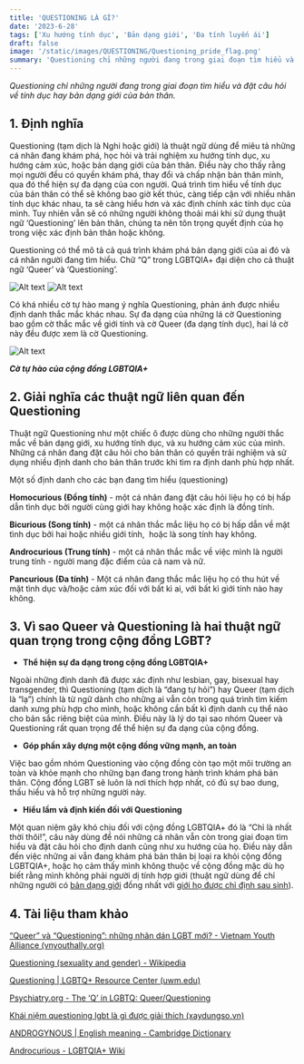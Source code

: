 ```yaml
---
title: 'QUESTIONING LÀ GÌ?'
date: '2023-6-28'
tags: ['Xu hướng tính dục', 'Bản dạng giới', 'Đa tính luyến ái']
draft: false
image: '/static/images/QUESTIONING/Questioning_pride_flag.png'
summary: 'Questioning chỉ những người đang trong giai đoạn tìm hiểu và đặt câu hỏi về tính dục hay bản dạng giới của bản thân.'
---
```



*Questioning chỉ những người đang trong giai đoạn tìm hiểu và đặt câu hỏi về tính dục hay bản dạng giới của bản thân.*

## **1. Định nghĩa**

Questioning (tạm dịch là Nghi hoặc giới) là thuật ngữ dùng để miêu tả những cá nhân đang khám phá, học hỏi và trải nghiệm xu hướng tính dục, xu hướng cảm xúc, hoặc bản dạng giới của bản thân. Điều này cho thấy rằng mọi người đều có quyền khám phá, thay đổi và chấp nhận bản thân mình, qua đó thể hiện sự đa dạng của con người. Quá trình tìm hiểu về tính dục của bản thân có thể sẽ không bao giờ kết thúc, càng tiếp cận với nhiều nhãn tính dục khác nhau, ta sẽ càng hiểu hơn và xác định chính xác tính dục của mình. Tuy nhiên vẫn sẽ có những người không thoải mái khi sử dụng thuật ngữ ‘Questioning’ lên bản thân, chúng ta nên tôn trọng quyết định của họ trong việc xác định bản thân hoặc không.

Questioning có thể mô tả cả quá trình khám phá bản dạng giới của ai đó và cá nhân người đang tìm hiểu. Chữ “Q” trong LGBTQIA+ đại diện cho cả thuật ngữ ‘Queer’ và ‘Questioning’.

![Alt text](/static/images/QUESTIONING/Questioning_pride_flag.png 'Cờ đại diện cho những người nghi hoặc giới, ngoài ra cũng có những lá cờ tương tự mang cùng ý nghĩa.')
![Alt text](/static/images/QUESTIONING/QUESTIONING_LGBT_SYMBOL.png 'Biểu tượng Nghi hoặc giới')

Có khá nhiều cờ tự hào mang ý nghĩa Questioning, phản ánh được nhiều định danh thắc mắc khác nhau. Sự đa dạng của những lá cờ Questioning bao gồm cờ thắc mắc về giới tính và cờ Queer (đa dạng tính dục), hai lá cờ này đều được xem là cờ Questioning.

![Alt text](/static/images/QUESTIONING/_119088308_pride.png 'Cờ tự hào của cộng đồng LGBTQIA+')

***Cờ tự hào của cộng đồng LGBTQIA+***

## **2. Giải nghĩa các thuật ngữ liên quan đến Questioning**

Thuật ngữ Questioning như một chiếc ô được dùng cho những người thắc mắc về bản dạng giới, xu hướng tính dục, và xu hướng cảm xúc của mình. Những cá nhân đang đặt câu hỏi cho bản thân có quyền trải nghiệm và sử dụng nhiều định danh cho bản thân trước khi tìm ra định danh phù hợp nhất.

Một số định danh cho các bạn đang tìm hiểu (questioning)

**Homocurious (Đồng tính)** - một cá nhân đang đặt câu hỏi liệu họ có bị hấp dẫn tình dục bởi người cùng giới hay không hoặc xác định là đồng tính.

**Bicurious (Song tính)** - một cá nhân thắc mắc liệu họ có bị hấp dẫn về mặt tình dục bởi hai hoặc nhiều giới tính,  hoặc là song tính hay không.

**Androcurious (Trung tính)** - một cá nhân thắc mắc về việc mình là người trung tính - người mang đặc điểm của cả nam và nữ.

**Pancurious (Đa tính)** - Một cá nhân đang thắc mắc liệu họ có thu hút về mặt tình dục và/hoặc cảm xúc đối với bất kì ai, với bất kì giới tính nào hay không.

## **3. Vì sao Queer và Questioning là hai thuật ngữ quan trọng trong cộng đồng LGBT?**
- **Thể hiện sự đa dạng trong cộng đồng LGBTQIA+**

Ngoài những định danh đã được xác định như lesbian, gay, bisexual hay transgender, thì Questioning (tạm dịch là “đang tự hỏi”) hay Queer (tạm dịch là “lạ”) chính là từ ngữ dành cho những ai vẫn còn trong quá trình tìm kiếm danh xưng phù hợp cho mình, hoặc không cần bất kì định danh cụ thể nào cho bản sắc riêng biệt của mình. Điều này là lý do tại sao nhóm Queer và Questioning rất quan trọng để thể hiện sự đa dạng của cộng đồng.

- **Góp phần xây dựng một cộng đồng vững mạnh, an toàn**

Việc bao gồm nhóm Questioning vào cộng đồng còn tạo một môi trường an toàn và khỏe mạnh cho những bạn đang trong hành trình khám phá bản thân. Cộng đồng LGBT sẽ luôn là nơi thích hợp nhất, có đủ sự bao dung, thấu hiểu và hỗ trợ những người này.

- **Hiểu lầm và định kiến đối với Questioning**

Một quan niệm gây khó chịu đối với cộng đồng LGBTQIA+ đó là “Chỉ là nhất thời thôi!”, câu này dùng để nói những cá nhân vẫn còn trong giai đoạn tìm hiểu và đặt câu hỏi cho định danh cũng như xu hướng của họ. Điều này dẫn đến việc những ai vẫn đang khám phá bản thân bị loại ra khỏi cộng đồng LGBTQIA+, hoặc họ cảm thấy mình không thuộc về cộng đồng mặc dù họ biết rằng mình không phải người dị tính hợp giới (thuật ngữ dùng để chỉ những người có [bản dạng giới](https://vi.wikipedia.org/wiki/B%E1%BA%A3n_d%E1%BA%A1ng_gi%E1%BB%9Bi) đồng nhất với [giới họ được chỉ định sau sinh](https://vi.wikipedia.org/wiki/Ch%E1%BB%89_%C4%91%E1%BB%8Bnh_gi%E1%BB%9Bi_t%C3%ADnh)).

## **4. Tài liệu tham khảo**

[“Queer” và “Questioning”: những nhãn dán LGBT mới? - Vietnam Youth Alliance (vnyouthally.org)](https://vnyouthally.org/queer-va-questioning-nhung-nhan-dan-lgbt-moi/#%E2%80%9CQueer%E2%80%9D_va_%E2%80%9CQuestioning%E2%80%9D_la_gi)

[Questioning (sexuality and gender) - Wikipedia](https://en.wikipedia.org/wiki/Questioning_(sexuality_and_gender))

[Questioning | LGBTQ+ Resource Center (uwm.edu)](https://uwm.edu/lgbtrc/support/questioning/)

[Psychiatry.org - The ‘Q’ in LGBTQ: Queer/Questioning](https://www.psychiatry.org/news-room/apa-blogs/the-q-in-lgbtq-queer-questioning)

[Khái niệm questioning lgbt là gì được giải thích (xaydungso.vn)](https://xaydungso.vn/blog/khai-niem-questioning-lgbt-la-gi-duoc-giai-thich-vi-cb.html)

[ANDROGYNOUS | English meaning - Cambridge Dictionary](https://dictionary.cambridge.org/dictionary/english/androgynous)

[Androcurious - LGBTQIA+ Wiki](https://www.lgbtqia.wiki/wiki/Androcurious)